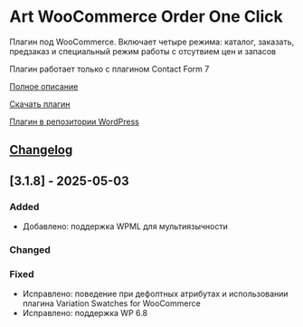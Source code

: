 # Art WooCommerce Order One Click

Плагин под WooCommerce.  Включает четыре режима: каталог, заказать, предзаказ и специальный режим работы с отсутвием цен и запасов

Плагин работает только с плагином Contact Form 7

[Полное описание](https://wpruse.ru/my-plugins/order-one-click/)

[Скачать плагин](https://github.com/artikus11/art-woo-order-one-click/releases)

[Плагин в репозитории WordPress](https://wordpress.org/plugins/art-woocommerce-order-one-click/)

## [Changelog](https://github.com/artikus11/art-woocommerce-order-one-click/blob/dev/CHANGELOG.md)

## [3.1.8] - 2025-05-03

### Added
- Добавлено: поддержка WPML для мультиязычности
### Changed

### Fixed
- Исправлено: поведение при дефолтных атрибутах и использовании плагина Variation Swatches for WooCommerce
- Исправлено: поддержка WP 6.8